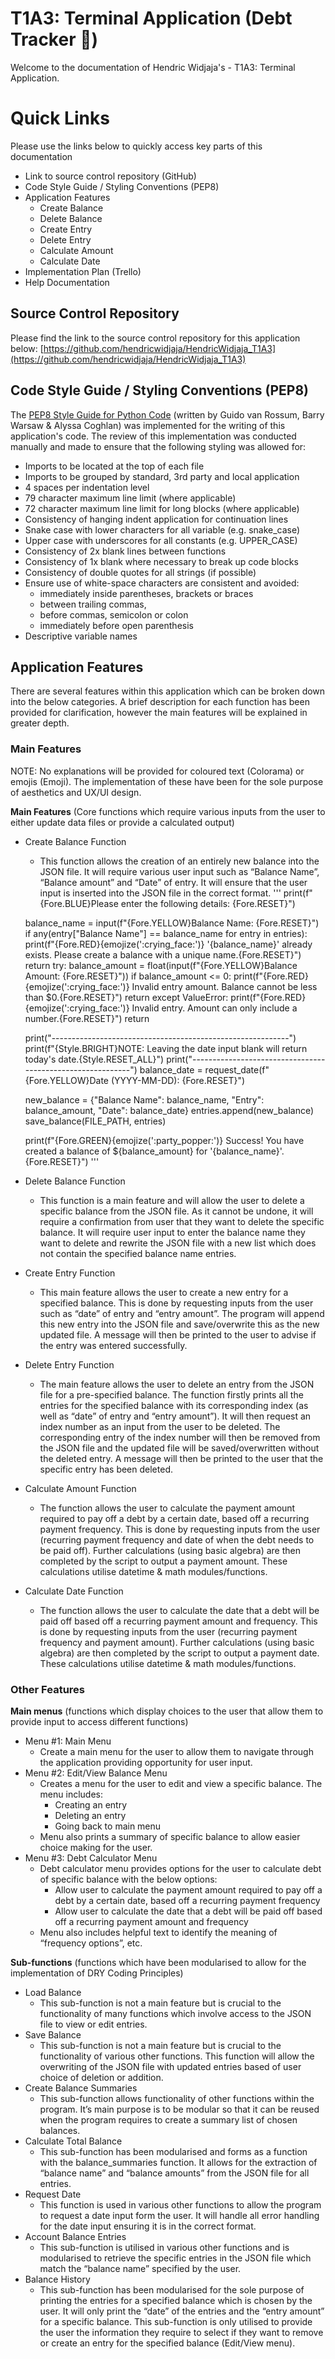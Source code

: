 # T1A3: Terminal Application (Debt Tracker 🎯)

Welcome to the documentation of Hendric Widjaja's - T1A3: Terminal Application.

# Quick Links

Please use the links below to quickly access key parts of this documentation

- Link to source control repository (GitHub)
- Code Style Guide / Styling Conventions (PEP8)
- Application Features
    - Create Balance
    - Delete Balance
    - Create Entry
    - Delete Entry
    - Calculate Amount
    - Calculate Date
- Implementation Plan (Trello)
- Help Documentation


## Source Control Repository
Please find the link to the source control repository for this application below:
[https://github.com/hendricwidjaja/HendricWidjaja_T1A3](https://github.com/hendricwidjaja/HendricWidjaja_T1A3)


## Code Style Guide / Styling Conventions (PEP8)
The [PEP8 Style Guide for Python Code](https://peps.python.org/pep-0008/#indentation) (written by Guido van Rossum, Barry Warsaw & Alyssa Coghlan) was implemented for the writing of this application's code. The review of this implementation was conducted manually and made to ensure that the following styling was allowed for:
- Imports to be located at the top of each file
- Imports to be grouped by standard, 3rd party and local application
- 4 spaces per indentation level
- 79 character maximum line limit (where applicable)
- 72 character maximum line limit for long blocks (where applicable)
- Consistency of hanging indent application for continuation lines
- Snake case with lower characters for all variable (e.g. snake_case)
- Upper case with underscores for all constants (e.g. UPPER_CASE)
- Consistency of 2x blank lines between functions
- Consistency of 1x blank where necessary to break up code blocks
- Consistency of double quotes for all strings (if possible)
- Ensure use of white-space characters are consistent and avoided:
    - immediately inside parentheses, brackets or braces
    - between trailing commas,
    - before commas, semicolon or colon
    - immediately before open parenthesis
- Descriptive variable names


## Application Features
There are several features within this application which can be broken down into the below categories. A brief description for each function has been provided for clarification, however the main features will be explained in greater depth.

### Main Features

NOTE: No explanations will be provided for coloured text (Colorama) or emojis (Emoji). The implementation of these have been for the sole purpose of aesthetics and UX/UI design.

<b>Main Features</b> (Core functions which require various inputs from the user to either update data files or provide a calculated output)
- Create Balance Function
    - This function allows the creation of an entirely new balance into the JSON file. It will require various user input such as “Balance Name”, “Balance amount” and “Date” of entry. It will ensure that the user input is inserted into the JSON file in the correct format.
'''
    print(f"{Fore.BLUE}Please enter the following details: {Fore.RESET}")

    balance_name = input(f"{Fore.YELLOW}Balance Name: {Fore.RESET}")
    if any(entry["Balance Name"] == balance_name for entry in entries):
        print(f"{Fore.RED}{emojize(':crying_face:')} '{balance_name}' already exists. Please create a balance with a unique name.{Fore.RESET}")
        return 
    try:
        balance_amount = float(input(f"{Fore.YELLOW}Balance Amount: {Fore.RESET}"))
        if balance_amount <= 0:
            print(f"{Fore.RED}{emojize(':crying_face:')} Invalid entry amount. Balance cannot be less than $0.{Fore.RESET}")
            return
    except ValueError:
        print(f"{Fore.RED}{emojize(':crying_face:')} Invalid entry. Amount can only include a number.{Fore.RESET}")
        return
    
    print("-----------------------------------------------------------")
    print(f"{Style.BRIGHT}NOTE: Leaving the date input blank will return today's date.{Style.RESET_ALL}")
    print("-----------------------------------------------------------")
    balance_date = request_date(f"{Fore.YELLOW}Date (YYYY-MM-DD): {Fore.RESET}")

    new_balance = {"Balance Name": balance_name, "Entry": balance_amount, "Date": balance_date}
    entries.append(new_balance)
    save_balance(FILE_PATH, entries)

    print(f"{Fore.GREEN}{emojize(':party_popper:')} Success! You have created a balance of ${balance_amount} for '{balance_name}'.{Fore.RESET}")
'''

- Delete Balance Function
    - This function is a main feature and will allow the user to delete a specific balance from the JSON file. As it cannot be undone, it will require a confirmation from user that they want to delete the specific balance. It will require user input to enter the balance name they want to delete and rewrite the JSON file with a new list which does not contain the specified balance name entries.


- Create Entry Function
    - This main feature allows the user to create a new entry for a specified balance. This is done by requesting inputs from the user such as “date” of entry and “entry amount”. The program will append this new entry into the JSON file and save/overwrite this as the new updated file. A message will then be printed to the user to advise if the entry was entered successfully.

    
- Delete Entry Function
    - The main feature allows the user to delete an entry from the JSON file for a pre-specified balance. The function firstly prints all the entries for the specified balance with its corresponding index (as well as “date” of entry and “entry amount”). It will then request an index number as an input from the user to be deleted. The corresponding entry of the index number will then be removed from the JSON file and the updated file will be saved/overwritten without the deleted entry. A message will then be printed to the user that the specific entry has been deleted.


- Calculate Amount Function
    - The function allows the user to calculate the payment amount required to pay off a debt by a certain date, based off a recurring payment frequency. This is done by requesting inputs from the user (recurring payment frequency and date of when the debt needs to be paid off). Further calculations (using basic algebra) are then completed by the script to output a payment amount. These calculations utilise datetime & math modules/functions.


- Calculate Date Function
    - The function allows the user to calculate the date that a debt will be paid off based off a recurring payment amount and frequency. This is done by requesting inputs from the user (recurring payment frequency and payment amount). Further calculations (using basic algebra) are then completed by the script to output a payment date. These calculations utilise datetime & math modules/functions.

### Other Features

<b>Main menus</b> (functions which display choices to the user that allow them to provide input to access different functions)
- Menu #1: Main Menu
    - Create a main menu for the user to allow them to navigate through the application providing opportunity for user input.
- Menu #2: Edit/View Balance Menu
    - Creates a menu for the user to edit and view a specific balance. The menu includes:
        - Creating an entry
        - Deleting an entry
        - Going back to main menu
    - Menu also prints a summary of specific balance to allow easier choice making for the user.
- Menu #3: Debt Calculator Menu
    - Debt calculator menu provides options for the user to calculate debt of specific balance with the below options:
        - Allow user to calculate the payment amount required to pay off a debt by a certain date, based off a recurring payment frequency
        - Allow user to calculate the date that a debt will be paid off based off a recurring payment amount and frequency
    - Menu also includes helpful text to identify the meaning of “frequency options”, etc.

<b>Sub-functions</b> (functions which have been modularised to allow for the implementation of DRY Coding Principles)
- Load Balance
    - This sub-function is not a main feature but is crucial to the functionality of many functions which involve access to the JSON file to view or edit entries.
- Save Balance
    - This sub-function is not a main feature but is crucial to the functionality of various other functions. This function will allow the overwriting of the JSON file with updated entries based of user choice of deletion or addition.
- Create Balance Summaries
    - This sub-function allows functionality of other functions within the program. It’s main purpose is to be modular so that it can be reused when the program requires to create a summary list of chosen balances.
- Calculate Total Balance
    - This sub-function has been modularised and forms as a function with the balance_summaries function. It allows for the extraction of “balance name” and “balance amounts” from the JSON file for all entries.
- Request Date
    - This function is used in various other functions to allow the program to request a date input form the user. It will handle all error handling for the date input ensuring it is in the correct format.
- Account Balance Entries
    - This sub-function is utilised in various other functions and is modularised to retrieve the specific entries in the JSON file which match the “balance name” specified by the user.
- Balance History
    - This sub-function has been modularised for the sole purpose of printing the entries for a specified balance which is chosen by the user. It will only print the “date” of the entries and the “entry amount” for a specific balance. This sub-function is only utilised to provide the user the information they require to select if they want to remove or create an entry for the specified balance (Edit/View menu).